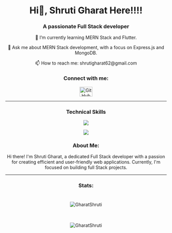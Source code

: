 <h1 align="center">Hi👋, Shruti Gharat Here!!!!</h1>
<h3 align="center">A passionate Full Stack developer</h3>

<p align="center">🌱 I’m currently learning MERN Stack and Flutter.</p>

<p align="center">💬 Ask me about MERN Stack development, with a focus on Express.js and MongoDB.</p>

<p align="center">📫 How to reach me: shrutigharat62@gmail.com</p>

<h3 align="center">Connect with me:</h3>
<p align="center">
  <a href="https://github.com/GharatShruti" target="blank">
    <img src="https://raw.githubusercontent.com/rahuldkjain/github-profile-readme-generator/master/src/images/icons/Social/github.svg" alt="GitHub" height="30" width="40" />
  </a>
</p>
<hr>

<h3 align="center">Technical Skills</h3>
<p align="center">
  <img src="https://skillicons.dev/icons?i=js,mongodb,express,react" />
</p>
<p align="center">
  <img src="https://skillicons.dev/icons?i=html,css,git,github,postman" />
</p>


<h3 align="center">About Me:</h3>
<p align="center">
  Hi there! I'm Shruti Gharat, a dedicated Full Stack developer with a passion for creating efficient and user-friendly web applications. Currently, I'm focused on building full Stack projects.
</p>
<hr>

<h3 align="center">Stats:</h3>
<div style="display: flex-row;">
  <div style="flex: 1; padding: 10px;">
    <p align="center">
      <img src="https://github-readme-stats.vercel.app/api?username=GharatShruti&show_icons=true&locale=en" alt="GharatShruti" />
    </p>
  </div>
  <div style="flex: 1; padding: 10px;">
    <p align="center">
      <img src="https://github-readme-streak-stats.herokuapp.com/?user=GharatShruti" alt="GharatShruti" />
    </p>
  </div>
</div>
